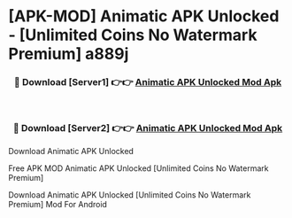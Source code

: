 # [APK-MOD] Animatic APK Unlocked - [Unlimited Coins No Watermark Premium] a889j



<div align="center">
<h3>🔴 Download [Server1] 👉👉 <a href="https://momento.my/?title=Animatic_APK_Unlocked">Animatic APK Unlocked Mod Apk</a></h3><br>

<h3>🔴 Download [Server2] 👉👉 <a href="https://momento.my/?title=Animatic_APK_Unlocked">Animatic APK Unlocked Mod Apk</a></h3>
</div>



Download Animatic APK Unlocked 

Free APK MOD Animatic APK Unlocked [Unlimited Coins No Watermark Premium]

Download Animatic APK Unlocked [Unlimited Coins No Watermark Premium] Mod For Android

